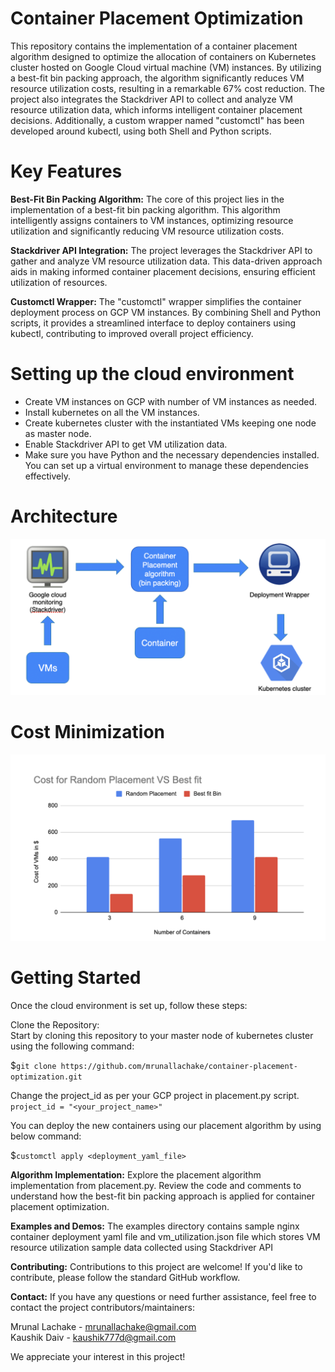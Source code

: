 # Container Placement Optimization 

This repository contains the implementation of a container placement algorithm designed to optimize the allocation of containers on Kubernetes cluster hosted on Google Cloud virtual machine (VM) instances. By utilizing a best-fit bin packing approach, the algorithm significantly reduces VM resource utilization costs, resulting in a remarkable 67% cost reduction. The project also integrates the Stackdriver API to collect and analyze VM resource utilization data, which informs intelligent container placement decisions. Additionally, a custom wrapper named "customctl" has been developed around kubectl, using both Shell and Python scripts.

# Key Features

**Best-Fit Bin Packing Algorithm:** The core of this project lies in the implementation of a best-fit bin packing algorithm. This algorithm intelligently assigns containers to VM instances, optimizing resource utilization and significantly reducing VM resource utilization costs.

**Stackdriver API Integration:** The project leverages the Stackdriver API to gather and analyze VM resource utilization data. This data-driven approach aids in making informed container placement decisions, ensuring efficient utilization of resources.

**Customctl Wrapper:** The "customctl" wrapper simplifies the container deployment process on GCP VM instances. By combining Shell and Python scripts, it provides a streamlined interface to deploy containers using kubectl, contributing to improved overall project efficiency.

# Setting up the cloud environment
- Create VM instances on GCP with number of VM instances as needed.
- Install kubernetes on all the VM instances.
- Create kubernetes cluster with the instantiated VMs keeping one node as master node.
- Enable Stackdriver API to get VM utilization data.
-  Make sure you have Python and the necessary dependencies installed. You can set up a virtual environment to manage these dependencies effectively.

# Architecture

![Project Architecture](screenshots/architecture.png)

# Cost Minimization

![Cost Minimization](screenshots/costMinimization.png)


# Getting Started
Once the cloud environment is set up, follow these steps:

Clone the Repository:  
Start by cloning this repository to your master node of kubernetes cluster using the following command:           

$`git clone https://github.com/mrunallachake/container-placement-optimization.git`

Change the project_id as per your GCP project in placement.py script.           
`project_id = "<your_project_name>"`

You can deploy the new containers using our placement algorithm by using below command:   

$`customctl apply <deployment_yaml_file>`

**Algorithm Implementation:** Explore the placement algorithm implementation from placement.py. Review the code and comments to understand how the best-fit bin packing approach is applied for container placement optimization.

**Examples and Demos:** The examples directory contains sample nginx container deployment yaml file and vm_utilization.json file which stores VM resource utilization sample data collected using Stackdriver API

**Contributing:** Contributions to this project are welcome! If you'd like to contribute, please follow the standard GitHub workflow.

**Contact:**
If you have any questions or need further assistance, feel free to contact the project contributors/maintainers:

Mrunal Lachake - mrunallachake@gmail.com   
Kaushik Daiv - kaushik777d@gmail.com  

We appreciate your interest in this project!
